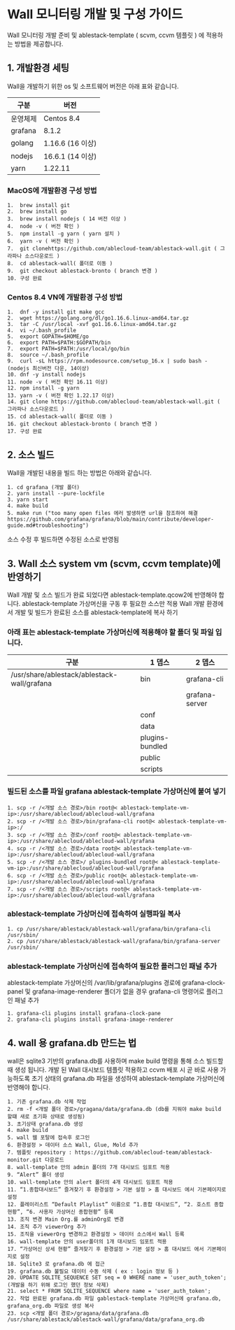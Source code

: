 # Wall 모니터링 개발 및 구성 가이드
Wall 모니터링 개발 준비 및 ablestack-template ( scvm, ccvm 템플릿 ) 에 적용하는 방법을 제공합니다.

## 1. 개발환경 세팅
Wall을 개발하기 위한 os 및 소프트웨어 버전은 아래 표와 같습니다.

|구분|버전|
|--------------|--------------|
|운영체제|Centos 8.4|
|grafana|8.1.2|
|golang|1.16.6 (16 이상)|
|nodejs|16.6.1 (14 이상)|
|yarn|1.22.11|


### MacOS에 개발환경 구성 방법
~~~
1.	brew install git
2.	brew install go
3.	brew install nodejs ( 14 버전 이상 ) 
4.	node -v ( 버전 확인 )
5.	npm install -g yarn ( yarn 설치 )
6.	yarn -v ( 버전 확인 )
7.	git clonehttps://github.com/ablecloud-team/ablestack-wall.git ( 그라파나 소스다운로드 )
8.	cd ablestack-wall( 폴더로 이동 )
9.	git checkout ablestack-bronto ( branch 변경 )
10.	구성 완료
~~~

### Centos 8.4 VN에 개발환경 구성 방법
~~~
1.	dnf -y install git make gcc
2.	wget https://golang.org/dl/go1.16.6.linux-amd64.tar.gz
3.	tar -C /usr/local -xvf go1.16.6.linux-amd64.tar.gz
4.	vi ~/.bash_profile
5.	export GOPATH=$HOME/go
6.	export PATH=$PATH:$GOPATH/bin
7.	export PATH=$PATH:/usr/local/go/bin
8.	source ~/.bash_profile
9.	curl -sL https://rpm.nodesource.com/setup_16.x | sudo bash - (nodejs 최신버전 다운, 14이상)
10.	dnf -y install nodejs
11.	node -v ( 버전 확인 16.11 이상)
12.	npm install -g yarn
13.	yarn -v ( 버전 확인 1.22.17 이상)
14.	git clone https://github.com/ablecloud-team/ablestack-wall.git ( 그라파나 소스다운로드 )
15.	cd ablestack-wall( 폴더로 이동 )
16.	git checkout ablestack-bronto ( branch 변경 )
17.	구성 완료
~~~

## 2. 소스 빌드
Wall을 개발된 내용을 빌드 하는 방법은 아래와 같습니다. 

~~~
1. cd grafana (개발 폴더)
2. yarn install --pure-lockfile
3. yarn start
4. make build
5. make run ("too many open files 에러 발생하면 url을 참조하여 해결 https://github.com/grafana/grafana/blob/main/contribute/developer-guide.md#troubleshooting")
~~~

소스 수정 후 빌드하면 수정된 소스로 반영됨

## 3. Wall 소스 system vm (scvm, ccvm template)에 반영하기
Wall 개발 및 소스 빌드가 완료 되었다면 ablestack-template.qcow2에 반영해야 합니다. 
ablestack-template 가상머신을 구동 후 필요한 소스만 적용
Wall 개발 환경에서 개발 및 빌드가 완료된 소스를 ablestack-template에 복사 하기

### 아래 표는 ablestack-template 가상머신에 적용해야 할 폴더 및 파일 입니다.
|구분|1 뎁스|2 뎁스|
|---|---|---|
|/usr/share/ablestack/ablestack-wall/grafana|bin|grafana-cli|
|||grafana-server|
||conf||
||data||
||plugins-bundled||
||public||
||scripts||

### 빌드된 소스를 파일 grafana ablestack-template 가상머신에 붙여 넣기
~~~
1. scp -r /<개발 소스 경로>/bin root@< ablestack-template-vm-ip>:/usr/share/ablecloud/ablecloud-wall/grafana
2. scp -r /<개발 소스 경로>/bin/grafana-cli root@< ablestack-template-vm-ip>:/
3. scp -r /<개발 소스 경로>/conf root@< ablestack-template-vm-ip>:/usr/share/ablecloud/ablecloud-wall/grafana
4. scp -r /<개발 소스 경로>/data root@< ablestack-template-vm-ip>:/usr/share/ablecloud/ablecloud-wall/grafana
5. scp -r /<개발 소스 경로>/ plugins-bundled root@< ablestack-template-vm-ip>:/usr/share/ablecloud/ablecloud-wall/grafana
6. scp -r /<개발 소스 경로>/public root@< ablestack-template-vm-ip>:/usr/share/ablecloud/ablecloud-wall/grafana
7. scp -r /<개발 소스 경로>/scripts root@< ablestack-template-vm-ip>:/usr/share/ablecloud/ablecloud-wall/grafana
~~~

### ablestack-template 가상머신에 접속하여 실행파일 복사
~~~
1. cp /usr/share/ablestack/ablestack-wall/grafana/bin/grafana-cli /usr/sbin/
2. cp /usr/share/ablestack/ablestack-wall/grafana/bin/grafana-server /usr/sbin/
~~~

### ablestack-template 가상머신에 접속하여 필요한 플러그인 패널 추가
ablestack-template 가상머신의 /var/lib/grafana/plugins 경로에 grafana-clock-panel 및 grafana-image-renderer 폴더가 없을 경우 grafana-cli 명령어로 플러그인 패널 추가
~~~
1. grafana-cli plugins install grafana-clock-pane
2. grafana-cli plugins install grafana-image-renderer
~~~

## 4. wall 용 grafana.db 만드는 법
wall은 sqlite3 기반의 grafana.db를 사용하며 make build 명령을 통해 소스 빌드할 때 생성 됩니다. 개발 된 Wall 대시보드 템플릿 적용하고 ccvm 배포 시 곧 바로 사용 가능하도록 초기 상태의 grafana.db 파일을 생성하여 ablestack-template 가상머신에 반영해야 합니다. 

~~~
1. 기존 grafana.db 삭제 작업
2. rm -f <개발 폴더 경로>/gragana/data/grafana.db (db를 지워야 make build 할떄 새로 초기화 상태로 생성됨)
3. 초기상태 grafana.db 생성
4. make build
5. wall 웹 포탈에 접속후 로그인
6. 환경설정 > 데이터 소스 Wall, Glue, Mold 추가
7. 템플릿 repository : https://github.com/ablecloud-team/ablestack-monitor.git 다운로드
8. wall-template 안의 admin 폴더의 7개 대시보드 임포트 적용
9. “Alert” 폴더 생성
10. wall-template 안의 alert 폴더의 4개 대시보드 임포트 적용
11. “1.종합대시보드” 즐겨찾기 후 환경설정 > 기본 설정 > 홈 대시보드 에서 기본페이지로 설정
12. 플레이리스트 “Default Playlist” 이름으로 “1.종합 대시보드”, “2. 호스트 종합 현황”, “6. 사용자 가상머신 종합현황” 등록
13. 조직 변경 Main Org.를 adminOrg로 변경
14. 조직 추가 viewerOrg 추가
15. 조직을 viewerOrg 변경하고 환경설정 > 데이터 소스에서 Wall 등록
16. wall-template 안의 user폴더의 1개 대시보드 임포트 적용
17. “가상머신 상세 현황” 즐겨찾기 후 환경설정 > 기본 설정 > 홈 대시보드 에서 기본페이지로 설정
18. Sqlite3 로 grafana.db 에 접근
19. grafana.db 불필요 데이터 수동 삭제 ( ex : login 정보 등 )
20. UPDATE SQLITE_SEQUENCE SET seq = 0 WHERE name = 'user_auth_token';  (개발을 하기 위해 로그인 했던 정보 삭제)
21. select * FROM SQLITE_SEQUENCE where name = 'user_auth_token';
22. 작업 완료된 grafana.db 파일 gablestack-template 가상머신에 grafana.db, grafana_org.db 파일로 생성 복사
23. scp <개발 폴더 경로>/gragana/data/grafana.db /usr/share/ablestack/ablestack-wall/grafana/data/grafana_org.db 
~~~